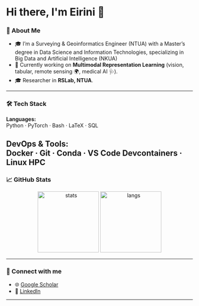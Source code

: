 # Hi there, I'm Eirini 👋

### 🚀 About Me
- 🎓 I’m a Surveying & Geoinformatics Engineer (NTUA) with a Master’s degree in Data Science and Information Technologies, specializing in Big Data and Artificial Intelligence (NKUA)
- 🔭 Currently working on **Multimodal Representation Learning** (vision, tabular, remote sensing 🌍, medical AI 🩺).
- 🎓 Researcher in **RSLab, NTUA**.
---

### 🛠️ Tech Stack
**Languages:**  
Python · PyTorch · Bash · LaTeX · SQL  

**DevOps & Tools:**  
Docker · Git · Conda · VS Code Devcontainers · Linux HPC 
---

### 📈 GitHub Stats
<p align="center">
  <img src="https://github-readme-stats.vercel.app/api?username=IreneBaltzi&show_icons=true&theme=tokyonight" alt="stats" height="165"/>
  <img src="https://github-readme-stats.vercel.app/api/top-langs/?username=IreneBaltzi&layout=compact&theme=tokyonight" alt="langs" height="165"/>
</p>

---

### 🔗 Connect with me
- 🌐 [Google Scholar]([https://scholar.google.com/](https://scholar.google.com/citations?user=5wy9Ec4AAAAJ&hl=en))  
- 💼 [LinkedIn]([https://www.linkedin.com/](https://www.linkedin.com/in/eirini-baltzi/))   

---
